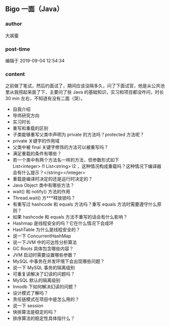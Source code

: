 ## Bigo 一面（Java）
### author 
大飒蜜
### post-time 

编辑于  2019-09-04 12:54:34
### content 
<div class="post-topic-des nc-post-content">
 <p>
  之前做了笔试，然后约面试了，期间应该没隔多久，问了下面试官，他是从公共池里从我捞起来面了下，主要问了些 Java 的基础知识，实习和项目都没咋问，时长 30 min 左右，不知道有没有二面（哭）。
 </p>
 <ul>
  <li>
   自我介绍
  </li>
  <li>
   导师研究方向
  </li>
  <li>
   实习时长
  </li>
  <li>
   重写和重载的区别
  </li>
  <li>
   子类能够重写父类中声明为 private 的方法吗？protected 方法呢？
  </li>
  <li>
   private 关键字的作用域
  </li>
  <li>
   父类中被 final 关键字修饰的方法可以被重写吗？
  </li>
  <li>
   满足重载的条件有哪些？
  </li>
  <li>
   若一个类中有两个方法名一样的方法，但参数形式如下
   <br/>
   List&lt;integer&gt; l1    List&lt;string&gt; l2 ，这种情况构成重载吗？这种情况下编译器会有什么提示？&lt;/string&gt;&lt;/integer&gt;
  </li>
  <li>
   重载是编译时决定的还是运行时决定的？
  </li>
  <li>
   Java Object 类中有哪些方法？
  </li>
  <li>
   wait() 和 notify() 方法的作用
  </li>
  <li>
   Thread.wait() 方***释放锁吗？
  </li>
  <li>
   有重写过 hashcode 和 equals 方法吗？重写 equals 方法时需要遵守什么原则？
  </li>
  <li>
   如果 hashcode 和 equals 方法不重写的话会有什么影响？
  </li>
  <li>
   Hashmap 是线程安全的吗？它在什么情况下会成环
  </li>
  <li>
   HashTable 为什么是线程安全的？
  </li>
  <li>
   说一下 ConcurrentHashMap
  </li>
  <li>
   说一下JVM 中的可达性分析算法
  </li>
  <li>
   GC Roots 具体包含哪些内容？
  </li>
  <li>
   JVM 启动时需要设置哪些参数？
  </li>
  <li>
   MySQL 中事务在并发环境下会出现哪些问题？
  </li>
  <li>
   说一下 MySQL 事务的隔离级别
  </li>
  <li>
   可重复读解决了幻读的问题吗？
  </li>
  <li>
   MySQL 默认的隔离级别
  </li>
  <li>
   Innodb 下如何解决幻读的问题？
  </li>
  <li>
   设计模式了解吗？
  </li>
  <li>
   责任链模式在项目中是怎么用的？
  </li>
  <li>
   说一下 session
  </li>
  <li>
   快排算法是稳定的吗？
  </li>
  <li>
   排序算法的稳定性具体指什么？
  </li>
 </ul>
</div>
